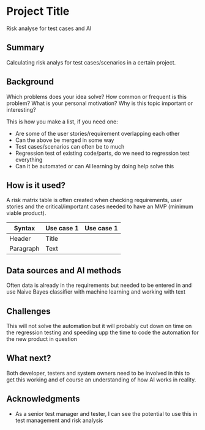 <!-- This is the markdown template for the final project of the Building AI course, 
created by Reaktor Innovations and University of Helsinki. 
Copy the template, paste it to your GitHub README and edit! -->

# Project Title

Risk analyse for test cases and AI

## Summary

Calculating risk analys for test cases/scenarios in a certain project.

## Background

Which problems does your idea solve? How common or frequent is this problem? What is your personal motivation? Why is this topic important or interesting?

This is how you make a list, if you need one:
* Are some of the user stories/requirement overlapping each other
* Can the above be merged in some way
* Test cases/scenarios can often be to much
* Regression test of existing code/parts, do we need to regression test everything
* Can it be automated or can AI learning by doing help solve this


## How is it used?

A risk matrix table is often created when checking requirements, user stories and the critical/important cases needed to have an MVP (minimum viable product).

| Syntax      | Use case 1  | Use case 1  |
| ----------- | ----------- | ----------- |
| Header      | Title       |
| Paragraph   | Text        |

## Data sources and AI methods
Often data is already in the requirements but needed to be entered in and use Naive Bayes classifier with machine learning and working with text

## Challenges

This will not solve the automation but it will probably cut down on time on the regression testing and speeding upp the time to code the automation for the new product in question

## What next?

Both developer, testers and system owners need to be involved in this to get this working and of course an understanding of how AI works in reality.

## Acknowledgments

* As a senior test manager and tester, I can see the potential to use this in test management and risk analysis
